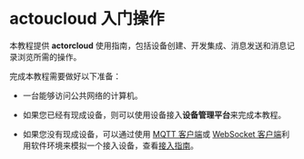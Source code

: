# actoucloud 入门操作

本教程提供 **actorcloud** 使用指南，包括设备创建、开发集成、消息发送和消息记录浏览所需的操作。

完成本教程需要做好以下准备：

- 一台能够访问公共网络的计算机。

- 如果您已经有现成设备，则可以使用设备接入**设备管理平台**来完成本教程。

- 如果您没有现成设备，可以通过使用 [MQTT 客户端](http://emqtt.com/clients)或 [WebSocket 客户端](http://www.actorcloud.io/mqtt_client)利用软件环境来模拟一个接入设备，查看[接入指南](../device_connect/device_connect.md)。

